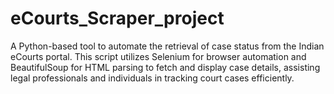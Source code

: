 # eCourts_Scraper_project
A Python-based tool to automate the retrieval of case status from the Indian eCourts portal. This script utilizes Selenium for browser automation and BeautifulSoup for HTML parsing to fetch and display case details, assisting legal professionals and individuals in tracking court cases efficiently.
